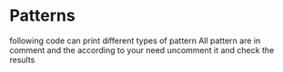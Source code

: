 # Patterns
following code can print different types of pattern 
All pattern are in comment and the according to your need uncomment it and check the results 
